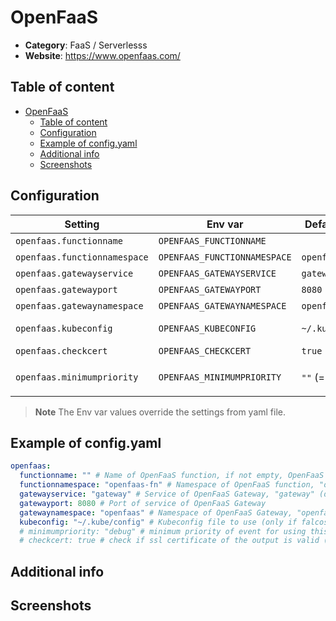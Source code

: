 # OpenFaaS

- **Category**: FaaS / Serverlesss
- **Website**: https://www.openfaas.com/

## Table of content

- [OpenFaaS](#openfaas)
  - [Table of content](#table-of-content)
  - [Configuration](#configuration)
  - [Example of config.yaml](#example-of-configyaml)
  - [Additional info](#additional-info)
  - [Screenshots](#screenshots)

## Configuration

| Setting                      | Env var                      | Default value    | Description                                                                                                                         |
| ---------------------------- | ---------------------------- | ---------------- | ----------------------------------------------------------------------------------------------------------------------------------- |
| `openfaas.functionname`      | `OPENFAAS_FUNCTIONNAME`      |                  | Name of OpenFaaS function, if not empty, OpenFaaS is **enabled**                                                                    |
| `openfaas.functionnamespace` | `OPENFAAS_FUNCTIONNAMESPACE` | `openfaas-fn`    | Namespace of OpenFaaS function                                                                                                      |
| `openfaas.gatewayservice`    | `OPENFAAS_GATEWAYSERVICE`    | `gateway`        | Service of OpenFaaS Gateway                                                                                                         |
| `openfaas.gatewayport`       | `OPENFAAS_GATEWAYPORT`       | `8080`           | Port of service of OpenFaaS Gateway                                                                                                 |
| `openfaas.gatewaynamespace`  | `OPENFAAS_GATEWAYNAMESPACE`  | `openfaas`       | Namespace of OpenFaaS Gateway                                                                                                       |
| `openfaas.kubeconfig`        | `OPENFAAS_KUBECONFIG`        | `~/.kube/config` | Kubeconfig file to use (only if falcosidekick is running outside the cluster)                                                       |
| `openfaas.checkcert`         | `OPENFAAS_CHECKCERT`         | `true`           | Check if ssl certificate of the output is valid                                                                                     |
| `openfaas.minimumpriority`   | `OPENFAAS_MINIMUMPRIORITY`   | `""` (= `debug`) | Minimum priority of event for using this output, order is `emergency,alert,critical,error,warning,notice,informational,debug or ""` |

> **Note**
The Env var values override the settings from yaml file.

## Example of config.yaml

```yaml
openfaas:
  functionname: "" # Name of OpenFaaS function, if not empty, OpenFaaS is enabled
  functionnamespace: "openfaas-fn" # Namespace of OpenFaaS function, "openfaas-fn" (default)
  gatewayservice: "gateway" # Service of OpenFaaS Gateway, "gateway" (default)
  gatewayport: 8080 # Port of service of OpenFaaS Gateway
  gatewaynamespace: "openfaas" # Namespace of OpenFaaS Gateway, "openfaas" (default)
  kubeconfig: "~/.kube/config" # Kubeconfig file to use (only if falcosidekick is running outside the cluster)
  # minimumpriority: "debug" # minimum priority of event for using this output, order is emergency|alert|critical|error|warning|notice|informational|debug or "" (default)
  # checkcert: true # check if ssl certificate of the output is valid (default: true)
```

## Additional info

## Screenshots
